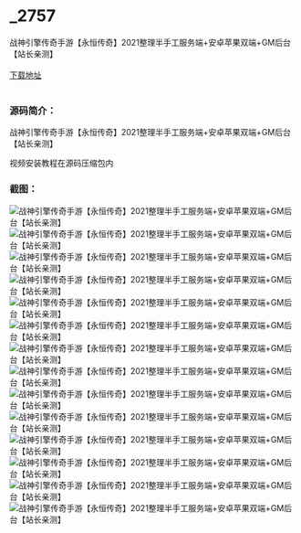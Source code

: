 # _2757
战神引擎传奇手游【永恒传奇】2021整理半手工服务端+安卓苹果双端+GM后台【站长亲测】
<br/></br>
[下载地址](https://www.uuid2.com/2757.html "下载地址")
<br/></br>
<h3>源码简介：</h3>
<p>战神引擎传奇手游【永恒传奇】2021整理半手工服务端+安卓苹果双端+GM后台【站长亲测】<p>
<p>视频安装教程在源码压缩包内<p>
<h3>截图：</h3>
<img src="https://www.uuid2.com/wp-content/uploads/img/202111/fb93aa6939.jpg" alt="战神引擎传奇手游【永恒传奇】2021整理半手工服务端+安卓苹果双端+GM后台【站长亲测】"><img src="https://www.uuid2.com/wp-content/uploads/img/202111/fb93aa6964.jpg" alt="战神引擎传奇手游【永恒传奇】2021整理半手工服务端+安卓苹果双端+GM后台【站长亲测】"><img src="https://www.uuid2.com/wp-content/uploads/img/202111/fb93aa6212.jpg" alt="战神引擎传奇手游【永恒传奇】2021整理半手工服务端+安卓苹果双端+GM后台【站长亲测】"><img src="https://www.uuid2.com/wp-content/uploads/img/202111/1e5283f702.jpg" alt="战神引擎传奇手游【永恒传奇】2021整理半手工服务端+安卓苹果双端+GM后台【站长亲测】"><img src="https://www.uuid2.com/wp-content/uploads/img/202111/1e5283f392.jpg" alt="战神引擎传奇手游【永恒传奇】2021整理半手工服务端+安卓苹果双端+GM后台【站长亲测】"><img src="https://www.uuid2.com/wp-content/uploads/img/202111/1e5283f261.jpg" alt="战神引擎传奇手游【永恒传奇】2021整理半手工服务端+安卓苹果双端+GM后台【站长亲测】"><img src="https://www.uuid2.com/wp-content/uploads/img/202111/1e5283f750.jpg" alt="战神引擎传奇手游【永恒传奇】2021整理半手工服务端+安卓苹果双端+GM后台【站长亲测】"><img src="https://www.uuid2.com/wp-content/uploads/img/202111/1e5283f404.jpg" alt="战神引擎传奇手游【永恒传奇】2021整理半手工服务端+安卓苹果双端+GM后台【站长亲测】"><img src="https://www.uuid2.com/wp-content/uploads/img/202111/1e5283f970.jpg" alt="战神引擎传奇手游【永恒传奇】2021整理半手工服务端+安卓苹果双端+GM后台【站长亲测】"><img src="https://www.uuid2.com/wp-content/uploads/img/202111/95826a9682.jpg" alt="战神引擎传奇手游【永恒传奇】2021整理半手工服务端+安卓苹果双端+GM后台【站长亲测】"><img src="https://www.uuid2.com/wp-content/uploads/img/202111/95826a9481.jpg" alt="战神引擎传奇手游【永恒传奇】2021整理半手工服务端+安卓苹果双端+GM后台【站长亲测】"><img src="https://www.uuid2.com/wp-content/uploads/img/202111/95826a9575.jpg" alt="战神引擎传奇手游【永恒传奇】2021整理半手工服务端+安卓苹果双端+GM后台【站长亲测】"><img src="https://www.uuid2.com/wp-content/uploads/img/202111/95826a9218.jpg" alt="战神引擎传奇手游【永恒传奇】2021整理半手工服务端+安卓苹果双端+GM后台【站长亲测】"><img src="https://www.uuid2.com/wp-content/uploads/img/202111/95826a9797.jpg" alt="战神引擎传奇手游【永恒传奇】2021整理半手工服务端+安卓苹果双端+GM后台【站长亲测】">
